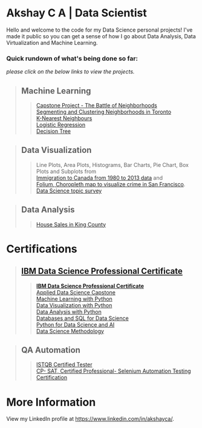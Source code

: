 Akshay C A | Data Scientist
==========================

Hello and welcome to the code for my Data Science personal projects! I've made it public so you can get a sense of how I go about Data Analysis, Data Virtualization and Machine Learning.

### Quick rundown of what's being done so far:<br>
_please click on the below links to view the projects._

>## **Machine Learning**
>>[Capstone Project - The Battle of Neighborhoods](https://github.com/akshayca/personal-portfolio/blob/master/Machine%20Learning%20Projects/Clustering/Capstone%20Project%20-%20The%20Battle%20of%20Neighborhoods/The%20Battle%20of%20Neighborhoods%20Code.pdf)<br>
>>[Segmenting and Clustering Neighborhoods in Toronto](https://github.com/akshayca/personal-portfolio/blob/master/Machine%20Learning%20Projects/Clustering/Segmenting%20and%20Clustering%20Neighborhoods%20in%20Toronto/Segmenting%20and%20Clustering%20Neighborhoods%20in%20Toronto.pdf)<br>
>>[K-Nearest Neighbours](https://github.com/akshayca/personal-portfolio/blob/master/Machine%20Learning%20Projects/K-Nearest%20Neighbours/K-Nearest%20Neighbours.pdf)<br>
>>[Logistic Regression](https://github.com/akshayca/personal-portfolio/blob/master/Machine%20Learning%20Projects/Logistic%20Regression/Logistic%20Regression.pdf)<br>
>>[Decision Tree](https://github.com/akshayca/personal-portfolio/blob/master/Machine%20Learning%20Projects/Decision%20Tress/Decision%20Tree.pdf)<br>

>## **Data Visualization**
>>Line Plots, Area Plots, Histograms, Bar Charts, Pie Chart, Box Plots and Subplots from <br>
[Immigration to Canada from 1980 to 2013 data](https://github.com/akshayca/personal-portfolio/blob/master/Data%20Visualization/Immigration%20to%20Canada%20from%201980%20to%202013.pdf) and <br>
>>[Folium, Choropleth map to visualize crime in San Francisco](https://github.com/akshayca/personal-portfolio/blob/master/Data%20Visualization/Choropleth%20map%20to%20visualize%20crime%20in%20San%20Francisco.pdf). 
>>[Data Science topic survey](https://github.com/akshayca/personal-portfolio/blob/master/Data%20Visualization/Data%20Science%20topic%20survey/Data%20Science%20topic%20survey.pdf)

>## **Data Analysis**
>>[House Sales in King County](https://github.com/akshayca/personal-portfolio/blob/master/Data%20Analysis%20Projects/House%20Sales%20in%20King%20County/House%20Sales%20in%20King%20County.pdf)<br>


Certifications
==========================
>## **[IBM Data Science Professional Certificate](https://www.coursera.org/account/accomplishments/specialization/certificate/EB2ELV6HDG4B?utm_medium=certificate&utm_source=link&utm_campaign=copybutton_certificate)**
>> **[IBM Data Science Professional Certificate](https://www.coursera.org/account/accomplishments/specialization/certificate/EB2ELV6HDG4B?utm_medium=certificate&utm_source=link&utm_campaign=copybutton_certificate)**<br>
>> [Applied Data Science Capstone](https://www.coursera.org/account/accomplishments/certificate/KBT8YSMLS62W?utm_medium=certificate&utm_source=link&utm_campaign=copybutton_certificate )<br>
>> [Machine Learning with Python](https://www.coursera.org/account/accomplishments/certificate/JWRPGV2KDUMY?utm_medium=certificate&utm_source=link&utm_campaign=copybutton_certificate)<br>
>> [Data Visualization with Python](https://www.coursera.org/account/accomplishments/certificate/FAL47PSEFY5Y?utm_medium=certificate&utm_source=link&utm_campaign=copybutton_certificate )<br>
>> [Data Analysis with Python](https://www.coursera.org/account/accomplishments/certificate/4HXHBEYPPYMJ?utm_medium=certificate&utm_source=link&utm_campaign=copybutton_certificate )<br>
>> [Databases and SQL for Data Science](https://www.coursera.org/account/accomplishments/certificate/QRZH6JCTYCRT?utm_medium=certificate&utm_source=link&utm_campaign=copybutton_certificate )<br>
>> [Python for Data Science and AI](https://www.coursera.org/account/accomplishments/certificate/MTJDHZPDKLUX?utm_medium=certificate&utm_source=link&utm_campaign=copybutton_certificate )<br>
>> [Data Science Methodology](https://www.coursera.org/account/accomplishments/certificate/P86BFDX3TLMV?utm_medium=certificate&utm_source=link&utm_campaign=copybutton_certificate )<br>

>## **QA Automation**
>> [ISTQB Certified Tester](https://drive.google.com/file/d/1P2yNF890gdvR7OwyvOttJ4YtFUrTGqtj/view )<br>
>> [CP- SAT, Certified Professional- Selenium Automation Testing Certification](https://drive.google.com/file/d/11viZeAFqNWB0mT9Y_Ju7oaS0CWCb_kFI/view )<br>

More Information
==========================
View my LinkedIn profile at https://www.linkedin.com/in/akshayca/.
